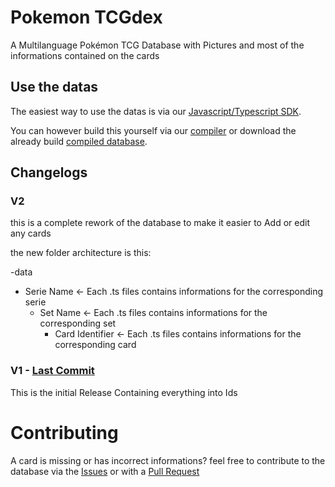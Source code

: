 # Pokemon TCGdex

A Multilanguage Pokémon TCG Database with Pictures and most of the informations contained on the cards

## Use the datas

The easiest way to use the datas is via our [Javascript/Typescript SDK](https://github.com/tcgdex/javascript-sdk).

You can however build this yourself via our [compiler](https://github.com/tcgdex/compiler) or download the already build [compiled database](https://github.com/tcgdex/distribution).

## Changelogs

### V2

this is a complete rework of the database to make it easier to Add or edit any cards

the new folder architecture is this:

-data
  - Serie Name <- Each .ts files contains informations for the corresponding serie
    - Set Name <- Each .ts files contains informations for the corresponding set
      - Card Identifier <- Each .ts files contains informations for the corresponding card

### V1 - [Last Commit](https://github.com/tcgdex/cards-database/tree/8f9e9536567d2ba712fa8bb0ac147c8040903470)

This is the initial Release Containing everything into Ids

# Contributing

A card is missing or has incorrect informations? feel free to contribute to the database via the [Issues](https://github.com/tcgdex/cards-database/issues) or with a [Pull Request](https://github.com/tcgdex/cards-database/pulls)
